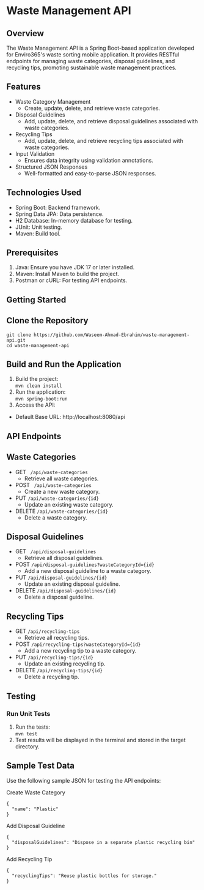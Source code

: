 # Waste Management API

## Overview
The Waste Management API is a Spring Boot-based application developed for Enviro365's waste sorting mobile application. It provides RESTful endpoints for managing waste categories, disposal guidelines, and recycling tips, promoting sustainable waste management practices.

## Features
- Waste Category Management
  - Create, update, delete, and retrieve waste categories.
- Disposal Guidelines
  - Add, update, delete, and retrieve disposal guidelines associated with waste categories.
- Recycling Tips
  - Add, update, delete, and retrieve recycling tips associated with waste categories.
- Input Validation
  - Ensures data integrity using validation annotations.
- Structured JSON Responses
  - Well-formatted and easy-to-parse JSON responses.

## Technologies Used
- Spring Boot: Backend framework.
- Spring Data JPA: Data persistence.
- H2 Database: In-memory database for testing.
- JUnit: Unit testing.
- Maven: Build tool.

## Prerequisites
1. Java: Ensure you have JDK 17 or later installed.
2. Maven: Install Maven to build the project.
3. Postman or cURL: For testing API endpoints.

## Getting Started

## Clone the Repository
``` git clone https://github.com/Waseem-Ahmad-Ebrahim/waste-management-api.git ``` <br/>
```cd waste-management-api```

## Build and Run the Application

1. Build the project: <br/>
``` mvn clean install ```
2. Run the application: <br/>
``` mvn spring-boot:run ```
3. Access the API: <br/>
- Default Base URL: http://localhost:8080/api 

## API Endpoints

## Waste Categories
- GET ``` /api/waste-categories```
  - Retrieve all waste categories.
- POST ``` /api/waste-categories```
  - Create a new waste category.
- PUT ``` /api/waste-categories/{id} ```
  - Update an existing waste category.
- DELETE ``` /api/waste-categories/{id} ```
  - Delete a waste category.

## Disposal Guidelines
- GET ``` /api/disposal-guidelines```
  - Retrieve all disposal guidelines.
- POST ```/api/disposal-guidelines?wasteCategoryId={id} ```
  - Add a new disposal guideline to a waste category.
- PUT ``` /api/disposal-guidelines/{id} ```
  - Update an existing disposal guideline.
- DELETE ``` /api/disposal-guidelines/{id} ```
  - Delete a disposal guideline.

## Recycling Tips
- GET ``` /api/recycling-tips ```
  - Retrieve all recycling tips.
- POST ``` /api/recycling-tips?wasteCategoryId={id} ```
  - Add a new recycling tip to a waste category.
- PUT ``` /api/recycling-tips/{id} ```
  - Update an existing recycling tip.
- DELETE ``` /api/recycling-tips/{id} ```
  - Delete a recycling tip.
 
## Testing
### Run Unit Tests
1. Run the tests: <br/>
``` mvn test ```
2. Test results will be displayed in the terminal and stored in the target directory.

## Sample Test Data
Use the following sample JSON for testing the API endpoints: <br/>

Create Waste Category <br/>
```
{
  "name": "Plastic"
}
```

Add Disposal Guideline
```
{
  "disposalGuidelines": "Dispose in a separate plastic recycling bin"
}
```

Add Recycling Tip
```
{
  "recyclingTips": "Reuse plastic bottles for storage."
}
```
